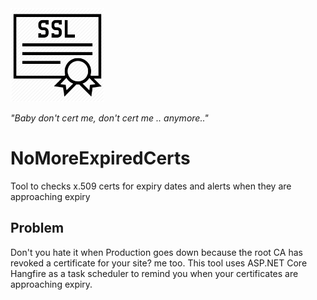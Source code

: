 <img src="cert.png" height="150px" />

<em>"Baby don't cert me, don't cert me .. anymore.."</em>

# NoMoreExpiredCerts
Tool to checks x.509 certs for expiry dates and alerts when they are approaching expiry


## Problem

Don't you hate it when Production goes down because the root CA has revoked a certificate for your site? me too. This tool uses ASP.NET Core Hangfire as a task scheduler to remind you when your certificates are approaching expiry.
